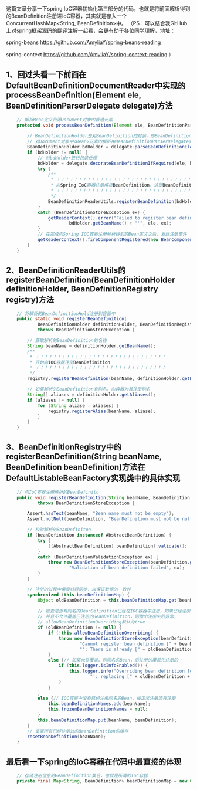﻿这篇文章分享一下spring IoC容器初始化第三部分的代码，也就是将前面解析得到的BeanDefinition注册进IoC容器，其实就是存入一个ConcurrentHashMap<String, BeanDefinition>中。
	（PS：可以结合我GitHub上对spring框架源码的翻译注解一起看，会更有助于各位同学理解，地址：

spring-beans	 https://github.com/AmyliaY/spring-beans-reading

spring-context  https://github.com/AmyliaY/spring-context-reading
）
## 1、回过头看一下前面在DefaultBeanDefinitionDocumentReader中实现的processBeanDefinition(Element ele, BeanDefinitionParserDelegate delegate)方法
```java
	// 解析Bean定义资源Document对象的普通元素
	protected void processBeanDefinition(Element ele, BeanDefinitionParserDelegate delegate) {
		
		// BeanDefinitionHolder是对BeanDefinition的封装，即BeanDefinition的封装类  
		// 对Document对象中<Bean>元素的解析由BeanDefinitionParserDelegate实现
		BeanDefinitionHolder bdHolder = delegate.parseBeanDefinitionElement(ele);
		if (bdHolder != null) {
			// 对bdHolder进行包装处理
			bdHolder = delegate.decorateBeanDefinitionIfRequired(ele, bdHolder);
			try {
				/**
				 * ！！！！！！！！！！！！！！！！！！！！！！！！！！！！！！！！！！！！！！！！！！！！
				 * 向Spring IoC容器注册解析BeanDefinition，这是BeanDefinition向IoC容器注册的入口
				 * ！！！！！！！！！！！！！！！！！！！！！！！！！！！！！！！！！！！！！！！！！！！！
				 */
				BeanDefinitionReaderUtils.registerBeanDefinition(bdHolder, getReaderContext().getRegistry());
			}
			catch (BeanDefinitionStoreException ex) {
				getReaderContext().error("Failed to register bean definition with name '" +
						bdHolder.getBeanName() + "'", ele, ex);
			}
			// 在完成向Spring IOC容器注册解析得到的Bean定义之后，发送注册事件
			getReaderContext().fireComponentRegistered(new BeanComponentDefinition(bdHolder));
		}
	}
```
## 2、BeanDefinitionReaderUtils的registerBeanDefinition(BeanDefinitionHolder definitionHolder, BeanDefinitionRegistry registry)方法
```java
	// 将解析的BeanDefinitionHold注册到容器中
	public static void registerBeanDefinition(
			BeanDefinitionHolder definitionHolder, BeanDefinitionRegistry registry)
			throws BeanDefinitionStoreException {

		// 获取解析的BeanDefinition的名称
		String beanName = definitionHolder.getBeanName();
		/**
		 * ！！！！！！！！！！！！！！！！！！！！！！！！！！！！！！
		 * 开始向IOC容器注册BeanDefinition
		 * ！！！！！！！！！！！！！！！！！！！！！！！！！！！！！！
		 */
		registry.registerBeanDefinition(beanName, definitionHolder.getBeanDefinition());

		// 如果解析的BeanDefinition有别名，向容器为其注册别名
		String[] aliases = definitionHolder.getAliases();
		if (aliases != null) {
			for (String aliase : aliases) {
				registry.registerAlias(beanName, aliase);
			}
		}
	}
```
## 3、BeanDefinitionRegistry中的registerBeanDefinition(String beanName, BeanDefinition beanDefinition)方法在DefaultListableBeanFactory实现类中的具体实现
```java
	// 向IoC容器注册解析的BeanDefinito
	public void registerBeanDefinition(String beanName, BeanDefinition beanDefinition)
			throws BeanDefinitionStoreException {

		Assert.hasText(beanName, "Bean name must not be empty");
		Assert.notNull(beanDefinition, "BeanDefinition must not be null");

		// 校验解析的BeanDefiniton
		if (beanDefinition instanceof AbstractBeanDefinition) {
			try {
				((AbstractBeanDefinition) beanDefinition).validate();
			}
			catch (BeanDefinitionValidationException ex) {
				throw new BeanDefinitionStoreException(beanDefinition.getResourceDescription(), beanName,
						"Validation of bean definition failed", ex);
			}
		}

		// 注册的过程中需要线程同步，以保证数据的一致性
		synchronized (this.beanDefinitionMap) {
			Object oldBeanDefinition = this.beanDefinitionMap.get(beanName);
			
			// 检查是否有同名的BeanDefinition已经在IOC容器中注册，如果已经注册，  
	        // 并且不允许覆盖已注册的BeanDefinition，则抛出注册失败异常，
			// allowBeanDefinitionOverriding默认为true
			if (oldBeanDefinition != null) {
				if (!this.allowBeanDefinitionOverriding) {
					throw new BeanDefinitionStoreException(beanDefinition.getResourceDescription(), beanName,
							"Cannot register bean definition [" + beanDefinition + "] for bean '" + beanName +
							"': There is already [" + oldBeanDefinition + "] bound.");
				}
				else {// 如果允许覆盖，则同名的Bean，后注册的覆盖先注册的
					if (this.logger.isInfoEnabled()) {
						this.logger.info("Overriding bean definition for bean '" + beanName +
								"': replacing [" + oldBeanDefinition + "] with [" + beanDefinition + "]");
					}
				}
			}
			else {// IOC容器中没有已经注册同名的Bean，按正常注册流程注册
				this.beanDefinitionNames.add(beanName);
				this.frozenBeanDefinitionNames = null;
			}
			this.beanDefinitionMap.put(beanName, beanDefinition);
		}
		// 重置所有已经注册过的BeanDefinition的缓存
		resetBeanDefinition(beanName);
	}
```
## 最后看一下spring的IoC容器在代码中最直接的体现
```java
	// 存储注册信息的BeanDefinition集合，也就是所谓的IoC容器
	private final Map<String, BeanDefinition> beanDefinitionMap = new ConcurrentHashMap<String, BeanDefinition>(64);
```


